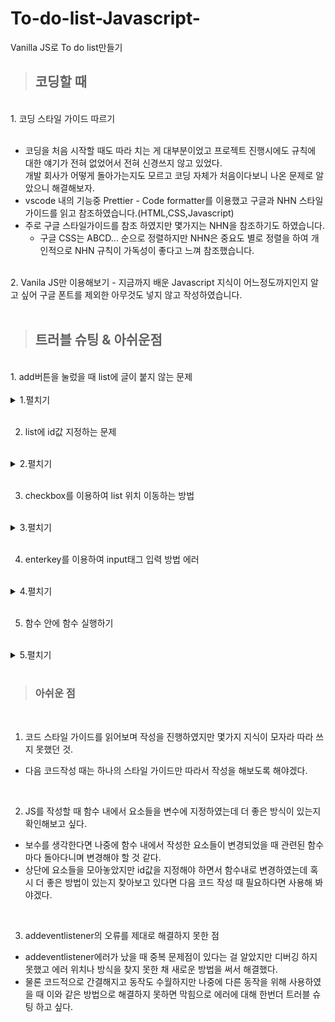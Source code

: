 # To-do-list-Javascript-
Vanilla JS로 To do list만들기
<br>
>## 코딩할 때
<br>
1. 코딩 스타일 가이드 따르기<br>
<br>

- 코딩을 처음 시작할 때도 따라 치는 게 대부분이었고 프로젝트 진행시에도 규칙에 대한 얘기가 전혀 없었어서 전혀 신경쓰지 않고 있었다.<br>
  개발 회사가 어떻게 돌아가는지도 모르고 코딩 자체가 처음이다보니 나온 문제로 알았으니 해결해보자.
- vscode 내의 기능중 Prettier - Code formatter를 이용했고 구글과 NHN 스타일가이드를 읽고 참조하였습니다.(HTML,CSS,Javascript)
- 주로 구글 스타일가이드를 참조 하였지만 몇가지는 NHN을 참조하기도 하였습니다.
  - 구글 CSS는 ABCD... 순으로 정렬하지만 NHN은 중요도 별로 정렬을 하여 개인적으로 NHN 규칙이 가독성이 좋다고 느껴 참조했습니다.
<br>
2. Vanila JS만 이용해보기
- 지금까지 배운 Javascript 지식이 어느정도까지인지 알고 싶어 구글 폰트를 제외한 아무것도 넣지 않고 작성하였습니다.<br>
<br>

>## 트러블 슈팅 & 아쉬운점
<br>
1. add버튼을 눌렀을 때 list에 글이 붙지 않는 문제<br>
<br>

<details>
<summary style="cursor : pointer;">1.펼치기</summary>

- jQuery를 이용할 땐 html에 들어갈 요소들을 모두 적은 뒤 append를 이용하여 붙이고 싶은 요소에 넣기만 하면 간단하게 붙었는데 순수 JS로 하려하니 어떤 방법인지 몰라 여러가지를 테스트 해보았습니다.
- appendChild()를 사용 -> 노드 에러로 다른 걸 찾아봤는데 함수형인데 필요한 요소들을 제대로 적지 않아 생긴 오류였다.
- 최종적으로 insertAdjacentHTML() 를 사용 -> 위치매개변수를 사용하는 것이 마음에 들어 사용했는데 beforeend를 이용해 마지막 자식 바로 뒤에 요소를 배치하는 것으로 원하는 동작을 마무리 할 수 있었습니다.
</details>
<br>

2. list에 id값 지정하는 문제<br>
<br>

<details>
<summary style="cursor : pointer;">2.펼치기</summary>

- list를 등록할 때 지정 id값을 주고 싶은데 프로젝트 진행시에는 백엔드에서 data값을 저장하며 id값을 지정했던 터라 프론트로 진행할 땐 어떻게 해야하는지 고민했습니다.
- 백엔드에서 했던 것처럼 들어온 순서대로 id값을 지정하는 방법을 이용
- javascript내에 0인 id값을 넣고 입력한 list가 붙을 때 현재 id값을 요소의 id에 붙여주고 id를 ++ 하는 것으로 list에 글이 쓰여질 때마다 0번부터 차례대로 id값이 주어졌습니다.
- id값을 지정함으로 각 to do list마다 edit과 delete버튼이 작동되도록 만들 수 있었습니다.

</details>
<br>

3. checkbox를 이용하여 list 위치 이동하는 방법<br>
<br>

<details>
<summary style="cursor : pointer;">3.펼치기</summary>

- 일단 방법 자체를 어떻게 할지 떠오르지 않아 구글링을 이용했습니다
- 대부분 위치 변경으로 CSS만을 이용한 변경들이 나왔고 list를 add할 때 사용했던 insertAdjacentHTML()가 생각나 관련하여 구글링 하였습니다.
- 구글링으로 insertBefore()이란 함수를 찾았고 전에 사용하지 못한 appendChild()를 이용하는 방법을 찾았습니다.
- appendChild()로 체크시 체크 된 요소를 마지막 자식요소(부모요소를 찾은 뒤 lastChild이용) 뒤로 붙이며 구성하였고 체크 해제시 insertBefore()를 이용 부모요소에서 자식요소들을 검사해 리스트의 첫번째로 다시 올라오도록 만들었습니다(insertBefore()를 이용할 땐 해당요소의 앞에 붙이기 때문에 붙일 위치의 다음 요소를 선택해야 붙는 것을 확인)

</details>
<br>

4. enterkey를 이용하여 input태그 입력 방법 에러<br>
<br>

<details>
<summary style="cursor : pointer;">4.펼치기</summary>

- 주로 쓰던 방법은 input 태그 안에 javascript를 사용하였었는데 HTML엔 HTML의 요소들만 집어 넣자 라는 생각으로 따로 구현하였는데 HTML에선 간단하게 사용된 코드가 javascript로 넘어오니 어떻게 써야 할지 몰랐습니다.
- 맨처음 enterkey()함수를 받을 때 this로 요소와 실행시킬 함수 이름을 받은뒤 this로 받은 요소에 addeventlistener를 사용 keyup과 keydown,keypress등을 이용해보며 테스트를 진행하였습니다.
- 작동이 되는 것을 확인하였지만 페이지가 첫 로드될 때 엔터키를 2번 입력해야 함수가 동작했던 점, keyup을 하면 실행 될 때마다 실행 횟수가 늘어나며 빈칸으로 입력시 설정한 alert창이 계속 뜨던 것
- list를 수정할 때 사용했던 input창에선 처음 빈칸으로 enter를 칠 땐 사용 되지만 다음 입력 때 수정 값을 입력하여 실행하면 그 다음부턴 빈칸시 수정함수가 실행되지 않는 문제
- console.log로 하나씩 찍어보며 체크 해 보니 계속 중복 실행되는 문제를 발견해서 구글링을 해봤는데 무언가를 추가하는 해결책보다 더 간단한 방법을 찾아 수정하였습니다.
- addeventlistener 자체를 삭제 그냥 if문 안에 widow.event.keycode로 조건을 걸어 사용하니 앞의 문제들이 말끔하게 해결되었으며 동작또한 아무 문제없이 해결되었습니다.<br>

</details>
<br>

5. 함수 안에 함수 실행하기<br>
<br>

<details>
<summary style="cursor : pointer;">5.펼치기</summary>

- 함수 안에 함수를 선언하고 싶은데 function(funtion())을 하기엔 그냥 눈으로만 봐도 어색해 보여서 이는 테스트 전에 미리 한번 찾아봤습니다.
- 자바스크트에서 매개변수를 함수를 사용하는 방법을 검색하여 알아낸 방법은 생각보다 간단했습니다.
- enter라는 함수에 add함수를 매개변수로 넣고 싶다면 enter(add())가 아닌 enter(add)로 함수 이름만 인수로 html에서 보낸뒤 javascript에선 매개변수를 enter(fun)으로 받았다면 함수 내에서 enter(fun) { fun()} 이런식으로 실행하면 가능했었다.
- 이를 이용해 enter라는 함수가 필요한 어떤 HTML에도 중복해서 사용 가능했습니다.

</details>
<br>

>### 아쉬운 점<br>
<br>

1. 코드 스타일 가이드를 읽어보며 작성을 진행하였지만 몇가지 지식이 모자라 따라 쓰지 못했던 것.

 - 다음 코드작성 때는 하나의 스타일 가이드만 따라서 작성을 해보도록 해야겠다.<br>
 <br>
 
2. JS를 작성할 때 함수 내에서 요소들을 변수에 지정하였는데 더 좋은 방식이 있는지 확인해보고 싶다.

- 보수를 생각한다면 나중에 함수 내에서 작성한 요소들이 변경되었을 때 관련된 함수마다 돌아다니며 변경해야 할 것 같다.
- 상단에 요소들을 모아놓았지만 id값을 지정해야 하면서 함수내로 변경하였는데 혹시 더 좋은 방법이 있는지 찾아보고 있다면 다음 코드 작성 때 필요하다면 사용해 봐야겠다.<br>
<br>

3. addeventlistener의 오류를 제대로 해결하지 못한 점

- addeventlistener에러가 났을 때 중복 문제점이 있다는 걸 알았지만 디버깅 하지 못했고 에러 위치나 방식을 찾지 못한 채 새로운 방법을 써서 해결했다.
- 물론 코드적으로 간결해지고 동작도 수월하지만 나중에 다른 동작을 위해 사용하였을 때 이와 같은 방법으로 해결하지 못하면 막힘으로 에러에 대해 한번더 트러블 슈팅 하고 싶다.
